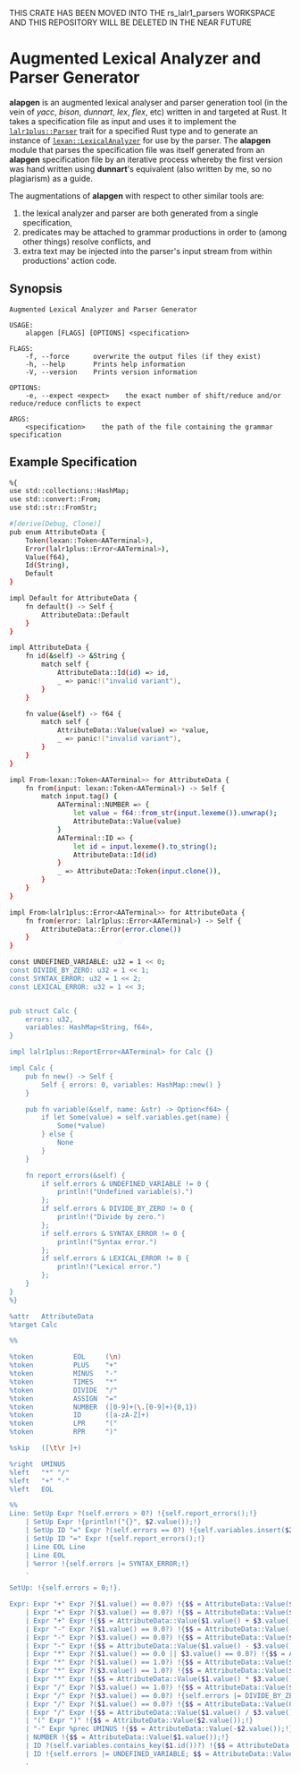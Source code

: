 THIS CRATE HAS BEEN MOVED INTO THE rs_lalr1_parsers WORKSPACE AND THIS REPOSITORY WILL BE DELETED IN THE NEAR FUTURE


# Augmented Lexical Analyzer and Parser Generator
 
**alapgen** is an augmented lexical analyser and parser generation
tool (in the vein of *yacc*, *bison*, *dunnart*, *lex*, *flex*, etc) written in
and targeted at Rust.
It takes a specification file as input and uses it to implement the
[`lalr1plus::Parser`](https://github.com/pwil3058/rs_lalr1plus)
trait for a specified Rust type and to generate an instance of
[`lexan::LexicalAnalyzer`](https://github.com/pwil3058/rs_lexan)
for use by the parser.  The **alapgen** module that parses the specification file
was itself generated from an **alapgen** specification file by an iterative
process whereby the first version was hand written using **dunnart**'s equivalent
(also written by me, so no plagiarism) as a guide.

The augmentations of **alapgen** with respect to other similar tools are:
1. the lexical analyzer and parser are both generated from a single specification,
2. predicates may be attached to grammar productions in order to (among other things)
resolve conflicts, and
3. extra text may be injected into the parser's input stream from within productions'
action code.

## Synopsis

```
Augmented Lexical Analyzer and Parser Generator 

USAGE:
    alapgen [FLAGS] [OPTIONS] <specification>

FLAGS:
    -f, --force      overwrite the output files (if they exist)
    -h, --help       Prints help information
    -V, --version    Prints version information

OPTIONS:
    -e, --expect <expect>    the exact number of shift/reduce and/or reduce/reduce conflicts to expect

ARGS:
    <specification>    the path of the file containing the grammar specification
```

## Example Specification

```bash
%{
use std::collections::HashMap;
use std::convert::From;
use std::str::FromStr;

#[derive(Debug, Clone)]
pub enum AttributeData {
    Token(lexan::Token<AATerminal>),
    Error(lalr1plus::Error<AATerminal>),
    Value(f64),
    Id(String),
    Default
}

impl Default for AttributeData {
    fn default() -> Self {
        AttributeData::Default
    }
}

impl AttributeData {
    fn id(&self) -> &String {
        match self {
            AttributeData::Id(id) => id,
            _ => panic!("invalid variant"),
        }
    }

    fn value(&self) -> f64 {
        match self {
            AttributeData::Value(value) => *value,
            _ => panic!("invalid variant"),
        }
    }
}

impl From<lexan::Token<AATerminal>> for AttributeData {
    fn from(input: lexan::Token<AATerminal>) -> Self {
        match input.tag() {
            AATerminal::NUMBER => {
                let value = f64::from_str(input.lexeme()).unwrap();
                AttributeData::Value(value)
            }
            AATerminal::ID => {
                let id = input.lexeme().to_string();
                AttributeData::Id(id)
            }
            _ => AttributeData::Token(input.clone()),
        }
    }
}

impl From<lalr1plus::Error<AATerminal>> for AttributeData {
    fn from(error: lalr1plus::Error<AATerminal>) -> Self {
        AttributeData::Error(error.clone())
    }
}

const UNDEFINED_VARIABLE: u32 = 1 << 0;
const DIVIDE_BY_ZERO: u32 = 1 << 1;
const SYNTAX_ERROR: u32 = 1 << 2;
const LEXICAL_ERROR: u32 = 1 << 3;


pub struct Calc {
    errors: u32,
    variables: HashMap<String, f64>,
}

impl lalr1plus::ReportError<AATerminal> for Calc {}

impl Calc {
    pub fn new() -> Self {
        Self { errors: 0, variables: HashMap::new() }
    }

    pub fn variable(&self, name: &str) -> Option<f64> {
        if let Some(value) = self.variables.get(name) {
            Some(*value)
        } else {
            None
        }
    }

    fn report_errors(&self) {
        if self.errors & UNDEFINED_VARIABLE != 0 {
            println!("Undefined variable(s).")
        };
        if self.errors & DIVIDE_BY_ZERO != 0 {
            println!("Divide by zero.")
        };
        if self.errors & SYNTAX_ERROR != 0 {
            println!("Syntax error.")
        };
        if self.errors & LEXICAL_ERROR != 0 {
            println!("Lexical error.")
        };
    }
}
%}

%attr   AttributeData
%target Calc

%%

%token          EOL     (\n)
%token          PLUS    "+"
%token          MINUS   "-"
%token          TIMES   "*"
%token          DIVIDE  "/"
%token          ASSIGN  "="
%token          NUMBER  ([0-9]+(\.[0-9]+){0,1})
%token          ID      ([a-zA-Z]+)
%token          LPR     "("
%token          RPR     ")"

%skip   ([\t\r ]+)

%right  UMINUS
%left   "*" "/"
%left   "+" "-"
%left   EOL

%%
Line: SetUp Expr ?(self.errors > 0?) !{self.report_errors();!}
    | SetUp Expr !{println!("{}", $2.value());!}
    | SetUp ID "=" Expr ?(self.errors == 0?) !{self.variables.insert($2.id().clone(), $4.value());!}
    | SetUp ID "=" Expr !{self.report_errors();!}
    | Line EOL Line
    | Line EOL
    | %error !{self.errors |= SYNTAX_ERROR;!}
    .

SetUp: !{self.errors = 0;!}.

Expr: Expr "+" Expr ?($1.value() == 0.0?) !{$$ = AttributeData::Value($3.value());!}
    | Expr "+" Expr ?($3.value() == 0.0?) !{$$ = AttributeData::Value($1.value());!}
    | Expr "+" Expr !{$$ = AttributeData::Value($1.value() + $3.value());!}
    | Expr "-" Expr ?($1.value() == 0.0?) !{$$ = AttributeData::Value(-$3.value());!}
    | Expr "-" Expr ?($3.value() == 0.0?) !{$$ = AttributeData::Value($1.value());!}
    | Expr "-" Expr !{$$ = AttributeData::Value($1.value() - $3.value());!}
    | Expr "*" Expr ?($1.value() == 0.0 || $3.value() == 0.0?) !{$$ = AttributeData::Value(-$3.value());!}
    | Expr "*" Expr ?($1.value() == 1.0?) !{$$ = AttributeData::Value($3.value());!}
    | Expr "*" Expr ?($3.value() == 1.0?) !{$$ = AttributeData::Value($1.value());!}
    | Expr "*" Expr !{$$ = AttributeData::Value($1.value() * $3.value());!}
    | Expr "/" Expr ?($3.value() == 1.0?) !{$$ = AttributeData::Value($1.value());!}
    | Expr "/" Expr ?($3.value() == 0.0?) !{self.errors |= DIVIDE_BY_ZERO;!}
    | Expr "/" Expr ?($1.value() == 0.0?) !{$$ = AttributeData::Value(0.0);!}
    | Expr "/" Expr !{$$ = AttributeData::Value($1.value() / $3.value());!}
    | "(" Expr ")" !{$$ = AttributeData::Value($2.value());!}
    | "-" Expr %prec UMINUS !{$$ = AttributeData::Value(-$2.value());!}
    | NUMBER !{$$ = AttributeData::Value($1.value());!}
    | ID ?(self.variables.contains_key($1.id())?) !{$$ = AttributeData::Value(self.variables[$1.id()]);!}
    | ID !{self.errors |= UNDEFINED_VARIABLE; $$ = AttributeData::Value(0.0);!}
    .
```
